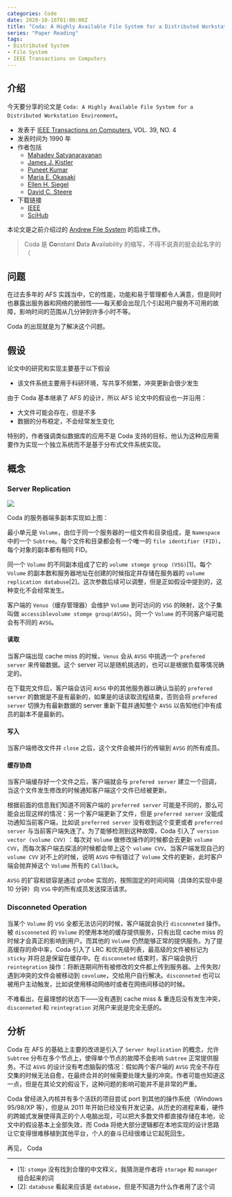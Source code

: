 ```yaml
---
categories: Code
date: 2020-10-16T01:00:00Z
title: "Coda: A Highly Available File System for a Distributed Workstation Environment"
series: "Paper Reading"
tags:
- Distributed System
- File System
- IEEE Transactions on Computers
---
```


## 介绍

今天要分享的论文是 `Coda: A Highly Available File System for a Distributed Workstation Environment`。

- 发表于 [IEEE Transactions on Computers](https://dblp.org/db/journals/tc/index.html), VOL. 39, NO. 4
- 发表时间为 1990 年
- 作者包括
  - [Mahadev Satyanarayanan](https://dblp.org/pid/s/MahadevSatyanarayanan.html)
  - [James J. Kistler](https://dblp.org/pid/12/56.html)
  - [Puneet Kumar](https://dblp.org/pid/09/5254-1.html)
  - [Maria E. Okasaki](https://dblp.org/pid/31/5038.html)
  - [Ellen H. Siegel](https://dblp.org/pid/46/4228.html)
  - [David C. Steere](https://dblp.org/pid/71/5709.html)
- 下载链接
  - [IEEE](https://ieeexplore.ieee.org/document/54838)
  - [SciHub](https://sci-hub.se/10.1109/12.54838)

本论文是之前介绍过的 [Andrew File System](https://xuanwo.io/2020/12-andrew-file-system/) 的后续工作。

> Coda 是 **Co**nstant **D**ata **A**vailability 的缩写，不得不说真的挺会起名字的（

## 问题

在过去多年的 AFS 实践当中，它的性能，功能和易于管理都令人满意，但是同时也暴露出服务器和网络的脆弱性——每天都会出现几个引起用户服务不可用的故障，影响时间的范围从几分钟到许多小时不等。

Coda 的出现就是为了解决这个问题。

## 假设

论文中的研究和实现主要基于以下假设

- 该文件系统主要用于科研环境，写共享不频繁，冲突更新会很少发生

由于 Coda 基本继承了 AFS 的设计，所以 AFS 论文中的假设也一并沿用：

- 大文件可能会存在，但是不多
- 数据的分布稳定，不会经常发生变化

特别的，作者强调类似数据库的应用不是 Coda 支持的目标，他认为这种应用需要作为实现一个独立系统而不是基于分布式文件系统实现。

## 概念

### Server Replication

![](server-replication-infra.jpg)

Coda 的服务器端多副本实现如上图：

最小单元是 `Volume`，由位于同一个服务器的一组文件和目录组成，是 `Namespace` 中的一个 `Subtree`。每个文件和目录都会有一个唯一的 `file identifier (FID)`，每个对象的副本都有相同 FID。

同一个 `Volume` 的不同副本组成了它的 `volume stomge group (VSG)`[1]。每个 `Volume` 的副本数和服务器地址在创建的时候指定并存储在服务器的 `volume replication databuse`[2]。这次参数后续可以调整，但是正如假设中提到的，这种变化不会经常发生。

客户端的 `Venus`（缓存管理器）会维护 `Volume` 到可访问的 `VSG` 的映射，这个子集叫做 `accessiblevolume stomge group(AVSG)`。同一个 `Volume` 的不同客户端可能会有不同的 `AVSG`。

#### 读取

当客户端出现 cache miss 的时候，`Venus` 会从 `AVSG` 中挑选一个 `prefered server` 来传输数据。这个 server 可以是随机挑选的，也可以是根据负载等情况确定的。

在下载完文件后，客户端会访问 `AVSG` 中的其他服务器以确认当前的 `prefered server` 的数据是不是有最新的，如果是的话读取流程结束，否则会将 `prefered server` 切换为有最新数据的 server 重新下载并通知整个 `AVSG` 以告知他们中有成员的副本不是最新的。

#### 写入

当客户端修改文件并 `close` 之后，这个文件会被并行的传输到 `AVSG` 的所有成员。

#### 缓存协商

当客户端缓存好一个文件之后，客户端就会与 `prefered server` 建立一个回调，当这个文件发生修改的时候通知客户端这个文件已经被更新。

根据前面的信息我们知道不同客户端的 `preferred server` 可能是不同的，那么可能会出现这样的情况：另一个客户端更新了文件，但是 `preferred server` 没能成功通知当前客户端，比如说 `preferred server` 没有收到这个变更或者 `preferred server` 与当前客户端失连了。为了能够检测到这种故障，Coda 引入了 `version vector (volume CVV)` ：每次对 `Volume` 做修改操作的时候都会去更新 `volume CVV`，而每次客户端去探活的时候都会带上这个 `volume CVV`。当客户端发现自己的 `volume CVV` 对不上的时候，说明 `ASVG` 中有错过了 `Volume` 文件的更新，此时客户端会抛弃掉这个 `Volume` 所有的 `Callback`。

`AVSG` 的扩容和锁容是通过 probe 实现的，按照固定的时间间隔（具体的实现中是 10 分钟）向 `VSG` 中的所有成员发送探活请求。

### Disconneted Operation

当某个 `Volume` 的 `VSG` 全都无法访问的时候，客户端就会执行 `disconneted` 操作。被 `disconneted` 的 `Volume` 的使用本地的缓存提供服务，只有出现 cache miss 的时候才会真正的影响到用户。而其他的 `Volume` 仍然能够正常的提供服务。为了提高缓存的命中率，Coda 引入了 LRC 和优先级列表，最高级的文件被标记为 `sticky` 并将总是保留在缓存中。在 `disconneted` 结束时，客户端会执行 `reintegration` 操作：将断连期间所有被修改的文件都上传到服务器。上传失败/遇到冲突的文件会被移动到 `covolume`，交给用户自行解决。`disconneted` 也可以被用户主动触发，比如说使用移动网络时或者在网络间移动的时候。

不难看出，在最理想的状态下——没有遇到 cache miss & 重连后没有发生冲突，`disconneted` 和 `reintegration` 对用户来说是完全无感的。

## 分析

Coda 在 AFS 的基础上主要的改进是引入了 `Server Replication` 的概念，允许 `Subtree` 分布在多个节点上，使得单个节点的故障不会影响 `Subtree` 正常提供服务。不过 `ASVG` 的设计没有考虑脑裂的情况：假如两个客户端的 `AVSG` 完全不存在交集的时候无法自愈，在最终合并的时候需要处理大量的冲突。作者可能也知道这一点，但是在其论文的假设下，这种问题的影响可能并不是非常的严重。

Coda 曾经进入内核并有多个活跃的项目尝试 port 到其他的操作系统（Windows 95/98/XP 等），但是从 2011 年开始已经没有开发记录。从历史的进程来看，硬件的跨越式发展使得真正的个人电脑出现，可以把大多数文件都直接存储在本地，论文中的假设基本上全部失效，而 Coda 将绝大部分逻辑都在本地实现的设计思路让它变得很难移植到其他平台，个人的奋斗已经很难让它起死回生。

再见， Coda

---

- [1]: `stomge` 没有找到合理的中文释义，我猜测是作者将 `storage` 和 `manager` 组合起来的词
- [2]: `databuse` 看起来应该是 `database`，但是不知道为什么作者用了这个词